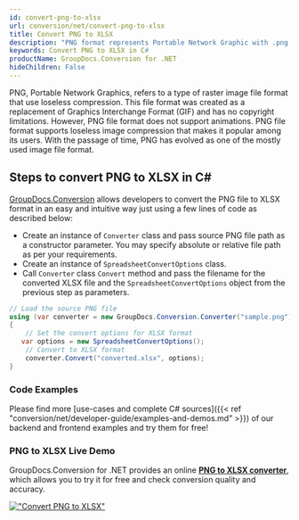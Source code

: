 ```yaml
---
id: convert-png-to-xlsx
url: conversion/net/convert-png-to-xlsx
title: Convert PNG to XLSX
description: "PNG format represents Portable Network Graphic with .png extension. Learn how to convert PNG to XLSX file programmatically in C# language using GroupDocs.Conversion for .NET library."
keywords: Convert PNG to XLSX in C#
productName: GroupDocs.Conversion for .NET
hideChildren: False
---
```


PNG, Portable Network Graphics, refers to a type of raster image file format that use loseless compression. This file format was created as a replacement of Graphics Interchange Format (GIF) and has no copyright limitations. However, PNG file format does not support animations. PNG file format supports loseless image compression that makes it popular among its users. With the passage of time, PNG has evolved as one of the mostly used image file format.

## Steps to convert PNG to XLSX in C#

[GroupDocs.Conversion](https://products.groupdocs.com/conversion/net) allows developers to convert the PNG file to XLSX format in an easy and intuitive way just using a few lines of code as described below:

* Create an instance of `Converter` class and pass source PNG file path as a constructor parameter. You may specify absolute or relative file path as per your requirements. 
* Create an instance of `SpreadsheetConvertOptions` class.
* Call `Converter` class `Convert` method and pass the filename for the converted XLSX file and the `SpreadsheetConvertOptions` object from the previous step as parameters.

```csharp
// Load the source PNG file
using (var converter = new GroupDocs.Conversion.Converter("sample.png"))
{
    // Set the convert options for XLSX format
   var options = new SpreadsheetConvertOptions();
    // Convert to XLSX format
    converter.Convert("converted.xlsx", options);
}
```

### Code Examples

Please find more [use-cases and complete C# sources]({{< ref "conversion/net/developer-guide/examples-and-demos.md" >}}) of our backend and frontend examples and try them for free!

### PNG to XLSX Live Demo

GroupDocs.Conversion for .NET provides an online [**PNG to XLSX converter**](https://products.groupdocs.app/conversion/png-to-xlsx), which allows you to try it for free and check conversion quality and accuracy.

[!["Convert PNG to XLSX"](conversion/net/images/convert-to-xlsx/convert-png-to-xlsx.png)](https://products.groupdocs.app/conversion/png-to-xlsx)